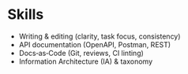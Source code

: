 # Skills

- Writing & editing (clarity, task focus, consistency)
- API documentation (OpenAPI, Postman, REST)
- Docs‑as‑Code (Git, reviews, CI linting)
- Information Architecture (IA) & taxonomy
  